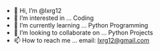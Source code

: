 - 👋 Hi, I’m @lxrg12
- 👀 I’m interested in ... Coding
- 🌱 I’m currently learning ... Python Programming
- 💞️ I’m looking to collaborate on ... Python Projects
- 📫 How to reach me ... email: lxrg12@gmail.com

<!---
lxrg12/lxrg12 is a ✨ special ✨ repository because its `README.md` (this file) appears on your GitHub profile.
You can click the Preview link to take a look at your changes.
--->
